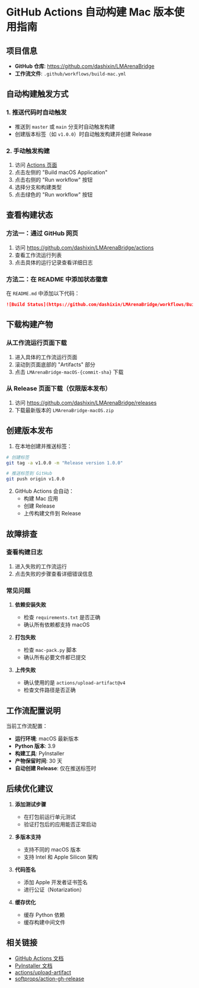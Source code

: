 # GitHub Actions 自动构建 Mac 版本使用指南

## 项目信息
- **GitHub 仓库**: https://github.com/dashixin/LMArenaBridge
- **工作流文件**: `.github/workflows/build-mac.yml`

## 自动构建触发方式

### 1. 推送代码时自动触发
- 推送到 `master` 或 `main` 分支时自动触发构建
- 创建版本标签（如 `v1.0.0`）时自动触发构建并创建 Release

### 2. 手动触发构建
1. 访问 [Actions 页面](https://github.com/dashixin/LMArenaBridge/actions)
2. 点击左侧的 "Build macOS Application"
3. 点击右侧的 "Run workflow" 按钮
4. 选择分支和构建类型
5. 点击绿色的 "Run workflow" 按钮

## 查看构建状态

### 方法一：通过 GitHub 网页
1. 访问 https://github.com/dashixin/LMArenaBridge/actions
2. 查看工作流运行列表
3. 点击具体的运行记录查看详细日志

### 方法二：在 README 中添加状态徽章
在 `README.md` 中添加以下代码：
```markdown
![Build Status](https://github.com/dashixin/LMArenaBridge/workflows/Build%20macOS%20Application/badge.svg)
```

## 下载构建产物

### 从工作流运行页面下载
1. 进入具体的工作流运行页面
2. 滚动到页面底部的 "Artifacts" 部分
3. 点击 `LMArenaBridge-macOS-{commit-sha}` 下载

### 从 Release 页面下载（仅限版本发布）
1. 访问 https://github.com/dashixin/LMArenaBridge/releases
2. 下载最新版本的 `LMArenaBridge-macOS.zip`

## 创建版本发布

1. 在本地创建并推送标签：
```bash
# 创建标签
git tag -a v1.0.0 -m "Release version 1.0.0"

# 推送标签到 GitHub
git push origin v1.0.0
```

2. GitHub Actions 会自动：
   - 构建 Mac 应用
   - 创建 Release
   - 上传构建文件到 Release

## 故障排查

### 查看构建日志
1. 进入失败的工作流运行
2. 点击失败的步骤查看详细错误信息

### 常见问题
1. **依赖安装失败**
   - 检查 `requirements.txt` 是否正确
   - 确认所有依赖都支持 macOS

2. **打包失败**
   - 检查 `mac-pack.py` 脚本
   - 确认所有必要文件都已提交

3. **上传失败**
   - 确认使用的是 `actions/upload-artifact@v4`
   - 检查文件路径是否正确

## 工作流配置说明

当前工作流配置：
- **运行环境**: macOS 最新版本
- **Python 版本**: 3.9
- **构建工具**: PyInstaller
- **产物保留时间**: 30 天
- **自动创建 Release**: 仅在推送标签时

## 后续优化建议

1. **添加测试步骤**
   - 在打包前运行单元测试
   - 验证打包后的应用能否正常启动

2. **多版本支持**
   - 支持不同的 macOS 版本
   - 支持 Intel 和 Apple Silicon 架构

3. **代码签名**
   - 添加 Apple 开发者证书签名
   - 进行公证（Notarization）

4. **缓存优化**
   - 缓存 Python 依赖
   - 缓存构建中间文件

## 相关链接

- [GitHub Actions 文档](https://docs.github.com/en/actions)
- [PyInstaller 文档](https://pyinstaller.org/en/stable/)
- [actions/upload-artifact](https://github.com/actions/upload-artifact)
- [softprops/action-gh-release](https://github.com/softprops/action-gh-release)
